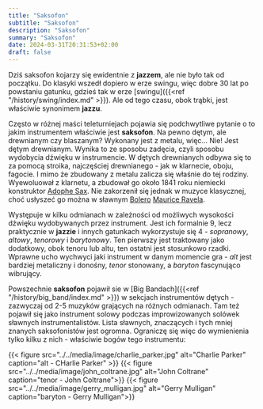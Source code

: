 ```yaml
---
title: "Saksofon"
subtitle: "Saksofon"
description: "Saksofon"
summary: "Saksofon"
date: 2024-03-31T20:31:53+02:00
draft: false
---
```

Dziś saksofon kojarzy się ewidentnie z __jazzem__, ale nie było tak od początku. Do klasyki wszedł dopiero w erze swingu, więc dobre 30 lat po powstaniu gatunku, gdzieś tak w erze [swingu]({{<ref "/history/swing/index.md" >}}). Ale od tego czasu, obok trąbki, jest właściwie synonimem __jazzu__.

Często w różnej maści teleturniejach pojawia się podchwytliwe pytanie o to jakim instrumentem właściwie jest __saksofon__. Na pewno dętym, ale drewnianym czy blaszanym? Wykonany jest z metalu, więc... Nie! Jest dętym drewnianym. Wynika to ze sposobu zadęcia, czyli sposobu wydobycia dźwięku w instrumencie. W dętych drewnianych odbywa się to za pomocą stroika, najczęściej drewnianego - jak w klarnecie, oboju, fagocie. I mimo że zbudowany z metalu zalicza się właśnie do tej rodziny. Wyewoluował z klarnetu, a zbudował go około 1841 roku niemiecki konstruktor [Adophe Sax](https://pl.wikipedia.org/wiki/Adolphe_Sax). Nie zakorzenił się jednak w muzyce klasycznej, choć usłyszeć go można w sławnym [Bolero](https://www.youtube.com/watch?v=E9PiL5icwic) [Maurice Ravela](https://pl.wikipedia.org/wiki/Maurice_Ravel).

Występuje w kilku odmianach w zależności od możliwych wysokości dźwięku wydobywanych przez instrument. Jest ich formalnie 9, lecz praktycznie w __jazzie__ i innych gatunkach wykorzystuje się 4 - *sopranowy*, *altowy*, *tenorowy* i *barytonowy*. Ten pierwszy jest traktowany jako dodatkowy, obok tenoru lub altu, ten ostatni jest stosunkowo rzadki. Wprawne ucho wychwyci jaki instrument w danym momencie gra - *alt* jest bardziej metaliczny i donośny, *tenor* stonowany, a *baryton* fascynująco wibrujący.

Powszechnie __saksofon__ pojawił sie w [Big Bandach]({{<ref "/history/big_band/index.md" >}}) w sekcjach instrumentów dętych - zazwyczaj od 2-5 muzyków grających na różnych odmianach. Tam też pojawił się jako instrument solowy podczas improwizowanych solówek sławnych instrumentalistów. Lista sławnych, znaczących i tych mniej znanych saksofonistów jest ogromna. Ograniczę się więc do wymienienia tylko kilku z nich - właściwie bogów tego instrumentu:

{{< figure src="../../media/image/charlie_parker.jpg" alt="Charlie Parker" caption="alt - CHarlie Parker" >}}
{{< figure src="../../media/image/john_coltrane.jpg" alt="John Coltrane" caption="tenor - John Coltrane">}}
{{< figure src="../../media/image/gerry_mulligan.jpg" alt="Gerry Mulligan" caption="baryton - Gerry Mulligan">}}